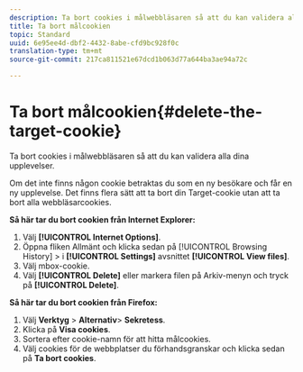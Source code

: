 ```yaml
---
description: Ta bort cookies i målwebbläsaren så att du kan validera alla dina upplevelser.
title: Ta bort målcookien
topic: Standard
uuid: 6e95ee4d-dbf2-4432-8abe-cfd9bc928f0c
translation-type: tm+mt
source-git-commit: 217ca811521e67dcd1b063d77a644ba3ae94a72c

---
```



# Ta bort målcookien{#delete-the-target-cookie}

Ta bort cookies i målwebbläsaren så att du kan validera alla dina upplevelser.

Om det inte finns någon cookie betraktas du som en ny besökare och får en ny upplevelse. Det finns flera sätt att ta bort din Target-cookie utan att ta bort alla webbläsarcookies.

**Så här tar du bort cookien från Internet Explorer:**

1. Välj **[!UICONTROL Internet Options]**.
1. Öppna fliken Allmänt och klicka sedan på [!UICONTROL Browsing History] > i **[!UICONTROL Settings]** avsnittet **[!UICONTROL View files]**.
1. Välj mbox-cookie.
1. Välj **[!UICONTROL Delete]** eller markera filen på Arkiv-menyn och tryck på **[!UICONTROL Delete]**.

**Så här tar du bort cookien från Firefox:**

1. Välj **Verktyg** > **Alternativ**> **Sekretess**.
1. Klicka på **Visa cookies**.
1. Sortera efter cookie-namn för att hitta målcookies.
1. Välj cookies för de webbplatser du förhandsgranskar och klicka sedan på **Ta bort cookies**.

